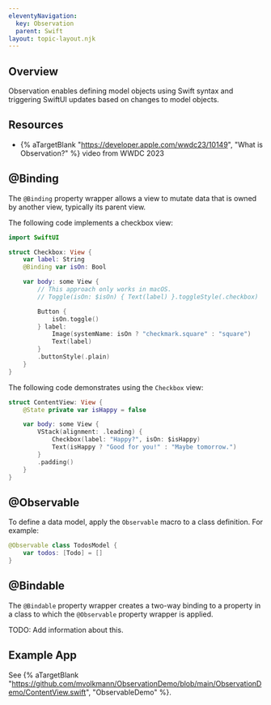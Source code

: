 ```yaml
---
eleventyNavigation:
  key: Observation
  parent: Swift
layout: topic-layout.njk
---
```


## Overview

Observation enables defining model objects using Swift syntax
and triggering SwiftUI updates based on changes to model objects.

## Resources

- {% aTargetBlank "https://developer.apple.com/wwdc23/10149",
  "What is Observation?" %} video from WWDC 2023

## @Binding

The `@Binding` property wrapper allows a view to mutate data
that is owned by another view, typically its parent view.

The following code implements a checkbox view:

```swift
import SwiftUI

struct Checkbox: View {
    var label: String
    @Binding var isOn: Bool

    var body: some View {
        // This approach only works in macOS.
        // Toggle(isOn: $isOn) { Text(label) }.toggleStyle(.checkbox)

        Button {
            isOn.toggle()
        } label:
            Image(systemName: isOn ? "checkmark.square" : "square")
            Text(label)
        }
        .buttonStyle(.plain)
    }
}
```

The following code demonstrates using the `Checkbox` view:

```swift
struct ContentView: View {
    @State private var isHappy = false

    var body: some View {
        VStack(alignment: .leading) {
            Checkbox(label: "Happy?", isOn: $isHappy)
            Text(isHappy ? "Good for you!" : "Maybe tomorrow.")
        }
        .padding()
    }
}
```

## @Observable

To define a data model, apply the `Observable` macro to a class definition.
For example:

```swift
@Observable class TodosModel {
    var todos: [Todo] = []
}
```

## @Bindable

The `@Bindable` property wrapper creates a two-way binding to a property
in a class to which the `@Observable` property wrapper is applied.

TODO: Add information about this.

## Example App

See {% aTargetBlank
"https://github.com/mvolkmann/ObservationDemo/blob/main/ObservationDemo/ContentView.swift",
"ObservableDemo" %}.
